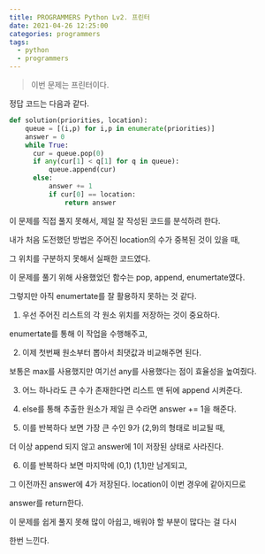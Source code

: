 ```yaml
---
title: PROGRAMMERS Python Lv2. 프린터
date: 2021-04-26 12:25:00
categories: programmers
tags:
  - python
  - programmers
---
```

>이번 문제는 프린터이다.

정답 코드는 다음과 같다.

~~~python
def solution(priorities, location):
    queue = [(i,p) for i,p in enumerate(priorities)]
    answer = 0
    while True:
      cur = queue.pop(0)
      if any(cur[1] < q[1] for q in queue):
          queue.append(cur)
      else:
          answer += 1
          if cur[0] == location:
              return answer
~~~

이 문제를 직접 풀지 못해서, 제일 잘 작성된 코드를 분석하려 한다.  

내가 처음 도전했던 방법은 주어진 location의 수가 중복된 것이 있을 때,  

그 위치를 구분하지 못해서 실패한 코드였다.  

이 문제를 풀기 위해 사용했었던 함수는 pop, append, enumertate였다.  

그렇지만 아직 enumertate를 잘 활용하지 못하는 것 같다.  

1. 우선 주어진 리스트의 각 원소 위치를 저장하는 것이 중요하다.  

enumertate를 통해 이 작업을 수행해주고,  

2. 이제 첫번째 원소부터 뽑아서 최댓값과 비교해주면 된다.  

보통은 max를 사용했지만 여기선 any를 사용했다는 점이 효율성을 높여줬다.  

3. 어느 하나라도 큰 수가 존재한다면 리스트 맨 뒤에 append 시켜준다.

4. else를 통해 추출한 원소가 제일 큰 수라면 answer += 1을 해준다.  

5. 이를 반복하다 보면 가장 큰 수인 9가 (2,9)의 형태로 비교될 때,  

더 이상 append 되지 않고 answer에 1이 저장된 상태로 사라진다.

6. 이를 반복하다 보면 마지막에 (0,1) (1,1)만 남게되고,  

그 이전까진 answer에 4가 저장된다. location이 이번 경우에 같아지므로

answer를 return한다.  

이 문제를 쉽게 풀지 못해 많이 아쉽고, 배워야 할 부분이 많다는 걸 다시  

한번 느낀다.
